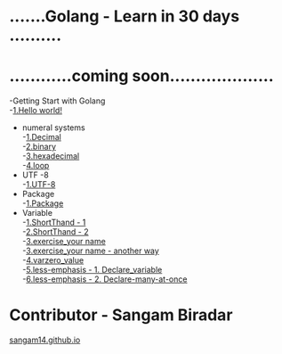 # .......Golang - Learn in 30 days ..........
# ............coming soon....................

-Getting Start with Golang <br>
         -[1.Hello world!](https://play.golang.org/p/lLJK7euS0R6)<br>
 - numeral systems <br>
         -[1.Decimal](https://play.golang.org/p/2yuamYe-4mD)<br>
         -[2.binary](https://play.golang.org/p/tCTXTZ-b1g0)<br>
         -[3.hexadecimal](https://play.golang.org/p/HAZx18OItId)<br>
         -[4.loop](https://play.golang.org/p/E42F_L6Tkl4)<br>
 - UTF -8 <br>
         -[1.UTF-8](https://play.golang.org/p/pCHwUKHN9tq)<br>
 - Package <br>
         -[1.Package](https://github.com/sangam14/Golang-by-sangam-biradar/tree/master/02_package)<br>
 - Variable <br>
         -[1.ShortThand - 1](https://play.golang.org/p/eck0KeIlmPP)<br>
         -[2.ShortThand - 2](https://play.golang.org/p/y5G1JaTxlKh)<br>
         -[3.exercise_your name](https://play.golang.org/p/GZ8DCGBrtmi)<br>
         -[3.exercise_your name - another way](https://play.golang.org/p/Xi6c8b9NOhW)<br>
         -[4.varzero_value](https://play.golang.org/p/d6p_94WIot0)<br>
         -[5.less-emphasis - 1. Declare_variable ](https://play.golang.org/p/oOdXa-z-U-c)<br>
         -[6.less-emphasis - 2. Declare-many-at-once ](https://play.golang.org/p/xyr2LOO-CuI)<br>
# Contributor - Sangam Biradar <br>
   [sangam14.github.io](sangam14.github.io)
